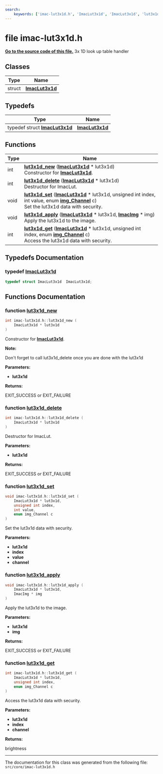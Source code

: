 ```yaml
---
search:
    keywords: ['imac-lut3x1d.h', 'ImacLut3x1d', 'ImacLut3x1d', 'lut3x1d_new', 'lut3x1d_delete', 'lut3x1d_set', 'lut3x1d_apply', 'lut3x1d_get']
---
```


# file imac-lut3x1d.h

**[Go to the source code of this file.](imac-lut3x1d_8h_source.md)**
3x 1D look up table handler 
## Classes

|Type|Name|
|-----|-----|
|struct|[**ImacLut3x1d**](struct_imac_lut3x1d.md)|


## Typedefs

|Type|Name|
|-----|-----|
|typedef struct **[ImacLut3x1d](struct_imac_lut3x1d.md)**|[**ImacLut3x1d**](imac-lut3x1d_8h.md#1a471b73ce8030c51b1c9930f92a9dae5e)|


## Functions

|Type|Name|
|-----|-----|
|int|[**lut3x1d\_new**](imac-lut3x1d_8h.md#1af4d8015b438608a0f73cf073dae00494) (**[ImacLut3x1d](struct_imac_lut3x1d.md)** \* lut3x1d) <br>Constructor for **[ImacLut3x1d](struct_imac_lut3x1d.md)**. |
|int|[**lut3x1d\_delete**](imac-lut3x1d_8h.md#1a8ab197fc249c762b84c012da4799de33) (**[ImacLut3x1d](struct_imac_lut3x1d.md)** \* lut3x1d) <br>Destructor for ImacLut. |
|void|[**lut3x1d\_set**](imac-lut3x1d_8h.md#1a3a27377555587d566a2df40e79f44f99) (**[ImacLut3x1d](struct_imac_lut3x1d.md)** \* lut3x1d, unsigned int index, int value, enum **[img\_Channel](imac-img_8h.md#1a415ca2e37928df0e87062550612407a1)** c) <br>Set the lut3x1d data with security. |
|void|[**lut3x1d\_apply**](imac-lut3x1d_8h.md#1a26ce0660b7e8ea08a8d78c44028d52df) (**[ImacLut3x1d](struct_imac_lut3x1d.md)** \* lut3x1d, **[ImacImg](struct_imac_img.md)** \* img) <br>Apply the lut3x1d to the image. |
|int|[**lut3x1d\_get**](imac-lut3x1d_8h.md#1a563e3b7a23d625a3fc20d32ac8a6099c) (**[ImacLut3x1d](struct_imac_lut3x1d.md)** \* lut3x1d, unsigned int index, enum **[img\_Channel](imac-img_8h.md#1a415ca2e37928df0e87062550612407a1)** c) <br>Access the lut3x1d data with security. |


## Typedefs Documentation

### typedef <a id="1a471b73ce8030c51b1c9930f92a9dae5e" href="#1a471b73ce8030c51b1c9930f92a9dae5e">ImacLut3x1d</a>

```cpp
typedef struct ImacLut3x1d  ImacLut3x1d;
```



## Functions Documentation

### function <a id="1af4d8015b438608a0f73cf073dae00494" href="#1af4d8015b438608a0f73cf073dae00494">lut3x1d\_new</a>

```cpp
int imac-lut3x1d.h::lut3x1d_new (
    ImacLut3x1d * lut3x1d
)
```

Constructor for **[ImacLut3x1d](struct_imac_lut3x1d.md)**. 



**Note:**

Don't forget to call lut3x1d\_delete once you are done with the lut3x1d




**Parameters:**


* **lut3x1d** 



**Returns:**

EXIT\_SUCCESS or EXIT\_FAILURE 




### function <a id="1a8ab197fc249c762b84c012da4799de33" href="#1a8ab197fc249c762b84c012da4799de33">lut3x1d\_delete</a>

```cpp
int imac-lut3x1d.h::lut3x1d_delete (
    ImacLut3x1d * lut3x1d
)
```

Destructor for ImacLut. 



**Parameters:**


* **lut3x1d** 



**Returns:**

EXIT\_SUCCESS or EXIT\_FAILURE 




### function <a id="1a3a27377555587d566a2df40e79f44f99" href="#1a3a27377555587d566a2df40e79f44f99">lut3x1d\_set</a>

```cpp
void imac-lut3x1d.h::lut3x1d_set (
    ImacLut3x1d * lut3x1d,
    unsigned int index,
    int value,
    enum img_Channel c
)
```

Set the lut3x1d data with security. 



**Parameters:**


* **lut3x1d** 
* **index** 
* **value** 
* **channel** 



### function <a id="1a26ce0660b7e8ea08a8d78c44028d52df" href="#1a26ce0660b7e8ea08a8d78c44028d52df">lut3x1d\_apply</a>

```cpp
void imac-lut3x1d.h::lut3x1d_apply (
    ImacLut3x1d * lut3x1d,
    ImacImg * img
)
```

Apply the lut3x1d to the image. 



**Parameters:**


* **lut3x1d** 
* **img** 



**Returns:**

EXIT\_SUCCESS or EXIT\_FAILURE 




### function <a id="1a563e3b7a23d625a3fc20d32ac8a6099c" href="#1a563e3b7a23d625a3fc20d32ac8a6099c">lut3x1d\_get</a>

```cpp
int imac-lut3x1d.h::lut3x1d_get (
    ImacLut3x1d * lut3x1d,
    unsigned int index,
    enum img_Channel c
)
```

Access the lut3x1d data with security. 



**Parameters:**


* **lut3x1d** 
* **index** 
* **channel** 



**Returns:**

brightness 






----------------------------------------
The documentation for this class was generated from the following file: `src/core/imac-lut3x1d.h`
